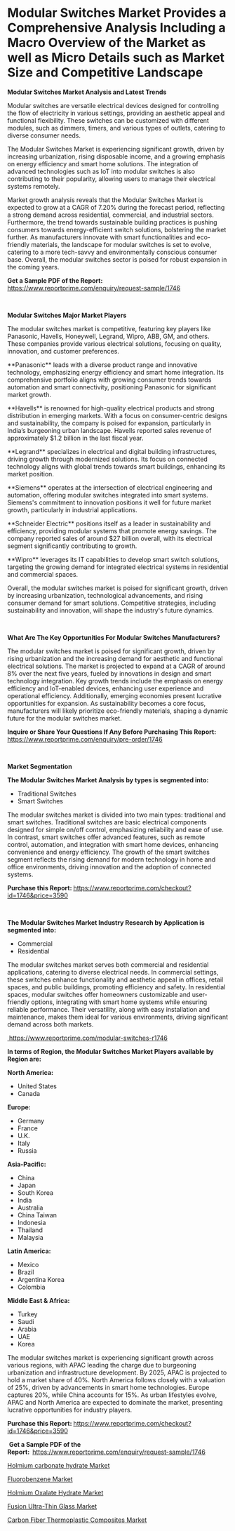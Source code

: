 <p><h1>Modular Switches Market Provides a Comprehensive Analysis Including a Macro Overview of the Market as well as Micro Details such as Market Size and Competitive Landscape</h1></p><p><strong>Modular Switches Market Analysis and Latest Trends</strong></p>
<p><p>Modular switches are versatile electrical devices designed for controlling the flow of electricity in various settings, providing an aesthetic appeal and functional flexibility. These switches can be customized with different modules, such as dimmers, timers, and various types of outlets, catering to diverse consumer needs.</p><p>The Modular Switches Market is experiencing significant growth, driven by increasing urbanization, rising disposable income, and a growing emphasis on energy efficiency and smart home solutions. The integration of advanced technologies such as IoT into modular switches is also contributing to their popularity, allowing users to manage their electrical systems remotely.</p><p>Market growth analysis reveals that the Modular Switches Market is expected to grow at a CAGR of 7.20% during the forecast period, reflecting a strong demand across residential, commercial, and industrial sectors. Furthermore, the trend towards sustainable building practices is pushing consumers towards energy-efficient switch solutions, bolstering the market further. As manufacturers innovate with smart functionalities and eco-friendly materials, the landscape for modular switches is set to evolve, catering to a more tech-savvy and environmentally conscious consumer base. Overall, the modular switches sector is poised for robust expansion in the coming years.</p></p>
<p><strong>Get a Sample PDF of the Report:&nbsp;</strong> <a href="https://www.reportprime.com/enquiry/request-sample/1746">https://www.reportprime.com/enquiry/request-sample/1746</a></p>
<p>&nbsp;</p>
<p><strong>Modular Switches Major Market Players</strong></p>
<p><p>The modular switches market is competitive, featuring key players like Panasonic, Havells, Honeywell, Legrand, Wipro, ABB, GM, and others. These companies provide various electrical solutions, focusing on quality, innovation, and customer preferences.</p><p>**Panasonic** leads with a diverse product range and innovative technology, emphasizing energy efficiency and smart home integration. Its comprehensive portfolio aligns with growing consumer trends towards automation and smart connectivity, positioning Panasonic for significant market growth.</p><p>**Havells** is renowned for high-quality electrical products and strong distribution in emerging markets. With a focus on consumer-centric designs and sustainability, the company is poised for expansion, particularly in India’s burgeoning urban landscape. Havells reported sales revenue of approximately $1.2 billion in the last fiscal year.</p><p>**Legrand** specializes in electrical and digital building infrastructures, driving growth through modernized solutions. Its focus on connected technology aligns with global trends towards smart buildings, enhancing its market position.</p><p>**Siemens** operates at the intersection of electrical engineering and automation, offering modular switches integrated into smart systems. Siemens's commitment to innovation positions it well for future market growth, particularly in industrial applications.</p><p>**Schneider Electric** positions itself as a leader in sustainability and efficiency, providing modular systems that promote energy savings. The company reported sales of around $27 billion overall, with its electrical segment significantly contributing to growth.</p><p>**Wipro** leverages its IT capabilities to develop smart switch solutions, targeting the growing demand for integrated electrical systems in residential and commercial spaces.</p><p>Overall, the modular switches market is poised for significant growth, driven by increasing urbanization, technological advancements, and rising consumer demand for smart solutions. Competitive strategies, including sustainability and innovation, will shape the industry's future dynamics.</p></p>
<p>&nbsp;</p>
<p><strong>What Are The Key Opportunities For Modular Switches Manufacturers?</strong></p>
<p><p>The modular switches market is poised for significant growth, driven by rising urbanization and the increasing demand for aesthetic and functional electrical solutions. The market is projected to expand at a CAGR of around 8% over the next five years, fueled by innovations in design and smart technology integration. Key growth trends include the emphasis on energy efficiency and IoT-enabled devices, enhancing user experience and operational efficiency. Additionally, emerging economies present lucrative opportunities for expansion. As sustainability becomes a core focus, manufacturers will likely prioritize eco-friendly materials, shaping a dynamic future for the modular switches market.</p></p>
<p><strong>Inquire or Share Your Questions If Any Before Purchasing This Report:</strong> <a href="https://www.reportprime.com/enquiry/pre-order/1746">https://www.reportprime.com/enquiry/pre-order/1746</a></p>
<p>&nbsp;</p>
<p><strong>Market Segmentation</strong></p>
<p><strong>The Modular Switches Market Analysis by types is segmented into:</strong></p>
<p><ul><li>Traditional Switches</li><li>Smart Switches</li></ul></p>
<p><p>The modular switches market is divided into two main types: traditional and smart switches. Traditional switches are basic electrical components designed for simple on/off control, emphasizing reliability and ease of use. In contrast, smart switches offer advanced features, such as remote control, automation, and integration with smart home devices, enhancing convenience and energy efficiency. The growth of the smart switches segment reflects the rising demand for modern technology in home and office environments, driving innovation and the adoption of connected systems.</p></p>
<p><strong>Purchase this Report:&nbsp;</strong><a href="https://www.reportprime.com/checkout?id=1746&price=3590">https://www.reportprime.com/checkout?id=1746&price=3590</a></p>
<p>&nbsp;</p>
<p><strong>The Modular Switches Market Industry Research by Application is segmented into:</strong></p>
<p><ul><li>Commercial</li><li>Residential</li></ul></p>
<p><p>The modular switches market serves both commercial and residential applications, catering to diverse electrical needs. In commercial settings, these switches enhance functionality and aesthetic appeal in offices, retail spaces, and public buildings, promoting efficiency and safety. In residential spaces, modular switches offer homeowners customizable and user-friendly options, integrating with smart home systems while ensuring reliable performance. Their versatility, along with easy installation and maintenance, makes them ideal for various environments, driving significant demand across both markets.</p></p>
<p><a href="https://www.reportprime.com/modular-switches-r1746">&nbsp;https://www.reportprime.com/modular-switches-r1746</a></p>
<p><strong>In terms of Region, the Modular Switches Market Players available by Region are:</strong></p>
<p>
    <p> <strong> North America: </strong>
        <ul>
            <li>United States</li>
            <li>Canada</li>
        </ul>
        </p> 
    <p> <strong> Europe: </strong>
        <ul>
            <li>Germany</li>
            <li>France</li>
            <li>U.K.</li>
            <li>Italy</li>
            <li>Russia</li>
        </ul>
        </p> 
    <p> <strong> Asia-Pacific: </strong>
        <ul>
            <li>China</li>
            <li>Japan</li>
            <li>South Korea</li>
            <li>India</li>
            <li>Australia</li>
            <li>China Taiwan</li>
            <li>Indonesia</li>
            <li>Thailand</li>
            <li>Malaysia</li>
        </ul>
        </p> 
    <p> <strong> Latin America: </strong>
        <ul>
            <li>Mexico</li>
            <li>Brazil</li>
            <li>Argentina Korea</li>
            <li>Colombia</li>
        </ul>
        </p> 
    <p> <strong> Middle East & Africa: </strong>
        <ul>
            <li>Turkey</li>
            <li>Saudi</li>
            <li>Arabia</li>
            <li>UAE</li>
            <li>Korea</li>
        </ul>
    </p>
    </p>
<p><p>The modular switches market is experiencing significant growth across various regions, with APAC leading the charge due to burgeoning urbanization and infrastructure development. By 2025, APAC is projected to hold a market share of 40%. North America follows closely with a valuation of 25%, driven by advancements in smart home technologies. Europe captures 20%, while China accounts for 15%. As urban lifestyles evolve, APAC and North America are expected to dominate the market, presenting lucrative opportunities for industry players.</p></p>
<p><strong>Purchase this Report: </strong><a href="https://www.reportprime.com/checkout?id=1746&price=3590">https://www.reportprime.com/checkout?id=1746&price=3590</a></p>
<p>&nbsp;<strong>Get a Sample PDF of the Report:&nbsp;&nbsp;</strong><a href="https://www.reportprime.com/enquiry/request-sample/1746">https://www.reportprime.com/enquiry/request-sample/1746</a></p>
<p><strong></strong></p>
<p><p><a href="https://medium.com/@justin.wright5348/holmium-carbonate-hydrate-market-global-market-trends-and-market-forecast-2024-2031-6e1a0f179bb5">Holmium carbonate hydrate Market</a></p><p><a href="https://www.linkedin.com/pulse/fluorobenzene-market-trends-focusing-insight-forecast-analysis-7kfsf?trackingId=dlJ%2FVMLvR6SzCRa2CpV1oA%3D%3D">Fluorobenzene Market</a></p><p><a href="https://medium.com/@justin.wright5348/holmium-oxalate-hydrate-market-size-share-analysis-growth-trends-forecasts-2024-2031-678057b35baf">Holmium Oxalate Hydrate Market</a></p><p><a href="https://issuu.com/reportprime-2/docs/fusion-ultra-thin-glass-market-size_0bb870f3f9682d">Fusion Ultra-Thin Glass Market</a></p><p><a href="https://issuu.com/reportprime-2/docs/carbon-fiber-thermoplastic-composit_721011cbf19395">Carbon Fiber Thermoplastic Composites Market</a></p></p>